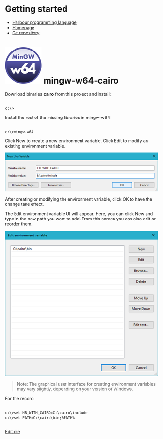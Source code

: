 # Getting started

* [Harbour programming language](https://en.wikipedia.org/wiki/Harbour_(programming_language))
* [Homepage](https://harbour.github.io)
* [Git repository](https://github.com/harbour/core)


# ![mingw-w64](../assets/img/mingw-w64.png) mingw-w64-cairo

Download binaries **cairo** from this project and install:

``` batch

c:\>

```

Install the rest of the missing libraries in mingw-w64

``` batch

c:\>mingw-w64

```


Click New to create a new environment variable. Click Edit to modify an existing environment variable.

![Advanced System Settings in Windows 10](../assets/img/hb-cairo_01.png "Advanced System Settings in Windows 10")

After creating or modifying the environment variable, click OK to have the change take effect.

The Edit environment variable UI will appear. Here, you can click New and type in the new path you want to add. From this screen you can also edit or reorder them.

![Advanced System Settings in Windows 10](../assets/img/hb-cairo_02.png "Advanced System Settings in Windows 10")

> Note: The graphical user interface for creating environment variables may vary slightly, depending on your version of Windows.

For the record:

``` batch

c:\>set HB_WITH_CAIRO=C:\cairo\include
c:\>set PATH=C:\cairo\bin;%PATH%

```

##

[Edit me](https://github.com/rjopek/hb-cairo/edit/main/docs/tutorial/README.md)
